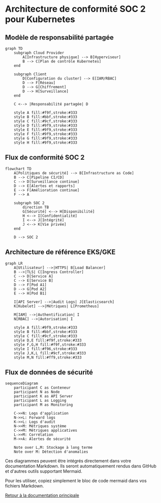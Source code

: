 # Architecture de conformité SOC 2 pour Kubernetes

## Modèle de responsabilité partagée

```mermaid
graph TD
    subgraph Cloud Provider
        A[Infrastructure physique] --> B[Hyperviseur]
        B --> C[Plan de contrôle Kubernetes]
    end
    
    subgraph Client
        D[Configuration du cluster] --> E[IAM/RBAC]
        D --> F[Réseau]
        D --> G[Chiffrement]
        D --> H[Surveillance]
    end
    
    C <--> |Responsabilité partagée| D
    
    style A fill:#f9f,stroke:#333
    style B fill:#bbf,stroke:#333
    style C fill:#9cf,stroke:#333
    style D fill:#9f9,stroke:#333
    style E fill:#9f9,stroke:#333
    style F fill:#9f9,stroke:#333
    style G fill:#9f9,stroke:#333
    style H fill:#9f9,stroke:#333
```

## Flux de conformité SOC 2

```mermaid
flowchart TD
    A[Politiques de sécurité] --> B[Infrastructure as Code]
    B --> C[Pipeline CI/CD]
    C --> D[Surveillance continue]
    D --> E[Alertes et rapports]
    E --> F[Amélioration continue]
    F --> A
    
    subgraph SOC 2
        direction TB
        G[Sécurité] <--> H[Disponibilité]
        H <--> I[Confidentialité]
        I <--> J[Intégrité]
        J <--> K[Vie privée]
    end
    
    D --> SOC 2
```

## Architecture de référence EKS/GKE

```mermaid
graph LR
    A[Utilisateur] -->|HTTPS| B[Load Balancer]
    B -->|TLS| C[Ingress Controller]
    C --> D[Service A]
    C --> E[Service B]
    D --> F[Pod A1]
    D --> G[Pod A2]
    E --> H[Pod B1]
    
    I[API Server] -->|Audit Logs| J[Elasticsearch]
    K[Kubelet] -->|Métriques| L[Prometheus]
    
    M[IAM] -->|Authentification| I
    N[RBAC] -->|Autorisation| I
    
    style A fill:#9f9,stroke:#333
    style B fill:#bbf,stroke:#333
    style C fill:#9cf,stroke:#333
    style D,E fill:#f9f,stroke:#333
    style F,G,H fill:#f9f,stroke:#333
    style I fill:#f96,stroke:#333
    style J,K,L fill:#9cf,stroke:#333
    style M,N fill:#ff9,stroke:#333
```

## Flux de données de sécurité

```mermaid
sequenceDiagram
    participant C as Conteneur
    participant N as Node
    participant K as API Server
    participant L as Logging
    participant M as Monitoring
    
    C->>N: Logs d'application
    N->>L: Forward logs
    K->>L: Logs d'audit
    N->>M: Métriques système
    C->>M: Métriques applicatives
    L->>M: Corrélation
    M->>A: Alertes de sécurité
    
    Note over L,M: Stockage à long terme
    Note over M: Détection d'anomalies
```

Ces diagrammes peuvent être intégrés directement dans votre documentation Markdown. Ils seront automatiquement rendus dans GitHub et d'autres outils supportant Mermaid.

Pour les utiliser, copiez simplement le bloc de code mermaid dans vos fichiers Markdown.

[Retour à la documentation principale](../README.md)
